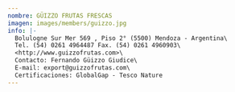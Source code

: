 ```yaml
---
nombre: GÜIZZO FRUTAS FRESCAS
imagen: images/members/guizzo.jpg
info: |-
  Bolulogne Sur Mer 569 , Piso 2° (5500) Mendoza - Argentina\
  Tel. (54) 0261 4964487 Fax. (54) 0261 4960903\
  <http://www.guizzofrutas.com>\
  Contacto: Fernando Güizzo Giudice\
  E-mail: export@guizzofrutas.com\
  Certificaciones: GlobalGap - Tesco Nature
---
```

